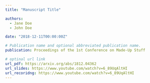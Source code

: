 ```yaml
---
title: "Manuscript Title"

authors:
  - Jane Doe
  - John Doe

date: "2018-12-11T00:00:00Z"

# Publication name and optional abbreviated publication name.
publication: Proceedings of the 1st Conference on Made-Up Stuff

# optinal url link
url_pdf: https://arxiv.org/abs/1812.04362
url_slides: https://www.youtube.com/watch?v=6_89UqAltHI
url_recoridng: https://www.youtube.com/watch?v=6_89UqAltHI
---
```

